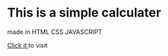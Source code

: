 <h1>This is a simple calculater</h1>
<p>made in HTML CSS JAVASCRIPT</p>
<a href="https://fsmjb.github.io/Calculater/"  target="_blank">Click it </a> to visit
